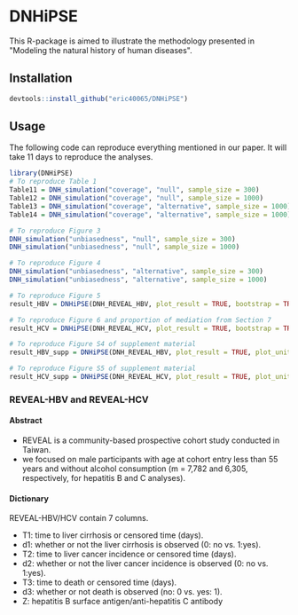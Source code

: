 # DNHiPSE
This R-package is aimed to illustrate the methodology presented in "Modeling the natural history of human diseases".

## Installation
```r
devtools::install_github("eric40065/DNHiPSE")
```

## Usage
The following code can reproduce everything mentioned in our paper. It will take 11 days to reproduce the analyses.
```r
library(DNHiPSE)
# To reproduce Table 1
Table11 = DNH_simulation("coverage", "null", sample_size = 300)
Table12 = DNH_simulation("coverage", "null", sample_size = 1000)
Table13 = DNH_simulation("coverage", "alternative", sample_size = 1000)
Table14 = DNH_simulation("coverage", "alternative", sample_size = 1000)

# To reproduce Figure 3
DNH_simulation("unbiasedness", "null", sample_size = 300)
DNH_simulation("unbiasedness", "null", sample_size = 1000)

# To reproduce Figure 4
DNH_simulation("unbiasedness", "alternative", sample_size = 300)
DNH_simulation("unbiasedness", "alternative", sample_size = 1000)

# To reproduce Figure 5
result_HBV = DNHiPSE(DNH_REVEAL_HBV, plot_result = TRUE, bootstrap = TRUE, plot_unit = 365)

# To reproduce Figure 6 and proportion of mediation from Section 7
result_HCV = DNHiPSE(DNH_REVEAL_HCV, plot_result = TRUE, bootstrap = TRUE, plot_unit = 365, PM = TRUE)

# To reproduce Figure S4 of supplement material
result_HBV_supp = DNHiPSE(DNH_REVEAL_HBV, plot_result = TRUE, plot_unit = 365, sensitivity_analysis = TRUE)

# To reproduce Figure S5 of supplement material
result_HCV_supp = DNHiPSE(DNH_REVEAL_HCV, plot_result = TRUE, plot_unit = 365, sensitivity_analysis = TRUE)
```

### REVEAL-HBV and REVEAL-HCV
#### Abstract
- REVEAL is a community-based prospective cohort study conducted in Taiwan.
- we focused on male participants with age at cohort entry less than 55 years and without alcohol consumption (m = 7,782 and 6,305, respectively, for hepatitis B and C analyses).
#### Dictionary
REVEAL-HBV/HCV contain 7 columns.
- T1: time to liver cirrhosis or censored time (days).
- d1: whether or not the liver cirrhosis is observed (0: no vs. 1:yes).
- T2: time to liver cancer incidence or censored time (days).
- d2: whether or not the liver cancer incidence is observed (0: no vs. 1:yes).
- T3: time to death or censored time (days).
- d3: whether or not death is observed (no: 0 vs. yes: 1).
- Z: hepatitis B surface antigen/anti-hepatitis C antibody

